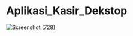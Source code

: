 # Aplikasi_Kasir_Dekstop
![Screenshot (728)](https://github.com/zvsaan/Aplikasi_Kasir_Dekstop/assets/112597081/456455b7-7f20-41bd-8ef1-1943b7870f0b)
